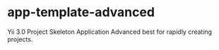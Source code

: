 # app-template-advanced
Yii 3.0 Project Skeleton Application Advanced best for rapidly creating projects.
